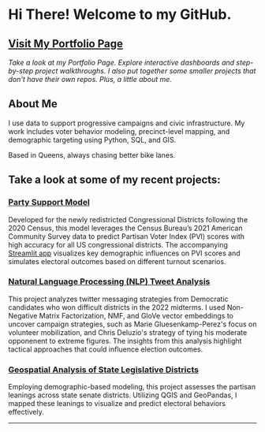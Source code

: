 # Hi There! Welcome to my GitHub.

## [Visit My Portfolio Page](https://samforwill.github.io)
*Take a look at my Portfolio Page. Explore interactive dashboards and step-by-step project walkthroughs. I also put together some smaller projects that don't have their own repos. Plus, a little about me.*


## About Me

I use data to support progressive campaigns and civic infrastructure. My work includes voter behavior modeling, precinct-level mapping, and demographic targeting using Python, SQL, and GIS. 

Based in Queens, always chasing better bike lanes.

## Take a look at some of my recent projects:

### [Party Support Model](https://github.com/samforwill/District-Insights)
Developed for the newly redistricted Congressional Districts following the 2020 Census, this model leverages the Census Bureau’s 2021 American Community Survey data to predict Partisan Voter Index (PVI) scores with high accuracy for all US congressional districts. The accompanying [Streamlit app](https://2022midterms.streamlit.app) visualizes key demographic influences on PVI scores and simulates electoral outcomes based on different turnout scenarios.

### [Natural Language Processing (NLP) Tweet Analysis](https://github.com/samforwill/2024Strategies)
This project analyzes twitter messaging strategies from Democratic candidates who won difficult districts in the 2022 midterms. I used Non-Negative Matrix Factorization, NMF, and GloVe vector embeddings to uncover campaign strategies, such as Marie Gluesenkamp-Perez's focus on volunteer mobilization, and Chris Deluzio's strategy of tying his moderate opponenent to extreme figures. The insights from this analysis highlight tactical approaches that could influence election outcomes.

### [Geospatial Analysis of State Legislative Districts](https://github.com/samforwill/State-Legislative-Districts-PVI)
Employing demographic-based modeling, this project assesses the partisan leanings across state senate districts. Utilizing QGIS and GeoPandas, I mapped these leanings to visualize and predict electoral behaviors effectively.

---

